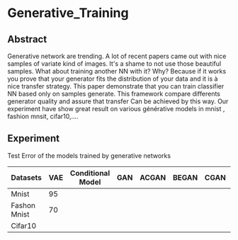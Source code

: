 # Generative_Training

## Abstract

Generative network are trending. A lot of recent papers came out with nice samples of variate kind of images. It's a shame to not use those beautiful samples. What about training another NN with it? Why? Because if it works you prove that your generator fits the distribution of your data and it is à nice transfer strategy. This paper demonstrate that you can train classifier NN based only on samples generate. This framework compare differents generator quality and assure that transfer Can be achieved by this way. Our experiment have show great result on various générative models in mnist , fashion mnsit, cifar10,....

## Experiment

Test Error of the models trained by generative networks

| Datasets      | VAE  |Conditional Model | GAN  | ACGAN  | BEGAN  | CGAN | DRAGAN | EBGAN | LSGAN | WGAN | InfoGAN |
|---------------|------|----------------- |------|--------|--------|------|--------|-------|-------|------|---------|
| Mnist         |  95  |                  |      |        |        |      |        |       |       |      |         |
| Fashon Mnist  |  70  |                  |      |        |        |      |        |       |       |      |         |
|  Cifar10      |      |                  |      |        |        |      |        |       |       |      |         |
